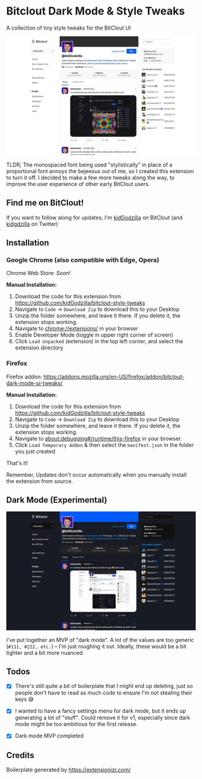 # Bitclout Dark Mode & Style Tweaks 

A collection of tiny style tweaks for the BitClout UI

![Screenshot](/screenshot.jpg?raw=true "Screenshot (default)")

TLDR; The monospaced font being used "stylistically" in place of a proportional font annoys the bejeesus out of me, so I created this extension to turn it off. I decided to make a few more tweaks along the way, to improve the user experience of other early BitClout users.


## Find me on BitClout!

If you want to follow along for updates, I'm [kidGodzilla](https://bitclout.com/u/kidGodzilla) on BitClout (and [kidgdzilla](https://twitter.com/kidgdzilla) on Twitter)


## Installation

### Google Chrome (also compatible with Edge, Opera)

Chrome Web Store: *Soon!*


**Manual Installation:**

1. Download the code for this extension from https://github.com/kidGodzilla/bitclout-style-tweaks
2. Navigate to `Code` → `Download Zip` to download this to your Desktop
3. Unzip the folder somewhere, and leave it there. If you delete it, the extension stops working.
4. Navigate to [chrome://extensions/](chrome://extensions/) in your browser
5. Enable Developer Mode (toggle in upper right corner of screen)
6. Click `Load Unpacked` (extension) in the top left corner, and select the extension directory


### Firefox

Firefox addon: https://addons.mozilla.org/en-US/firefox/addon/bitclout-dark-mode-ui-tweaks/


**Manual Installation:**

1. Download the code for this extension from https://github.com/kidGodzilla/bitclout-style-tweaks
2. Navigate to `Code` → `Download Zip` to download this to your Desktop
3. Unzip the folder somewhere, and leave it there. If you delete it, the extension stops working.
4. Navigate to [about:debugging#/runtime/this-firefox](about:debugging#/runtime/this-firefox) in your browser. 
5. Click `Load Temporary Addon` & then select the `manifest.json` in the folder you just created


That's it! 

Remember, Updates don't occur automatically when you manually install the extension from source.


## Dark Mode (Experimental)

![Screenshot dark](/screenshot-dark.jpg?raw=true "Screenshot (dark)")

I've put together an MVP of "dark mode". A lot of the values are too generic (`#111, #222, etc.`) – I'm just roughing it out. Ideally, these would be a bit tighter and a bit more nuanced.


## Todos

- [x] There's still quite a bit of boilerplate that I might end up deleting, just so people don't have to read as much code to ensure I'm not stealing their keys 😅 

- [x] I wanted to have a fancy settings menu for dark mode, but it ends up generating a lot of "stuff". Could remove it for v1, especially since dark mode might be too ambitious for the first release.

- [x] Dark mode MVP completed


## Credits

Boilerplate generated by https://extensionizr.com/

